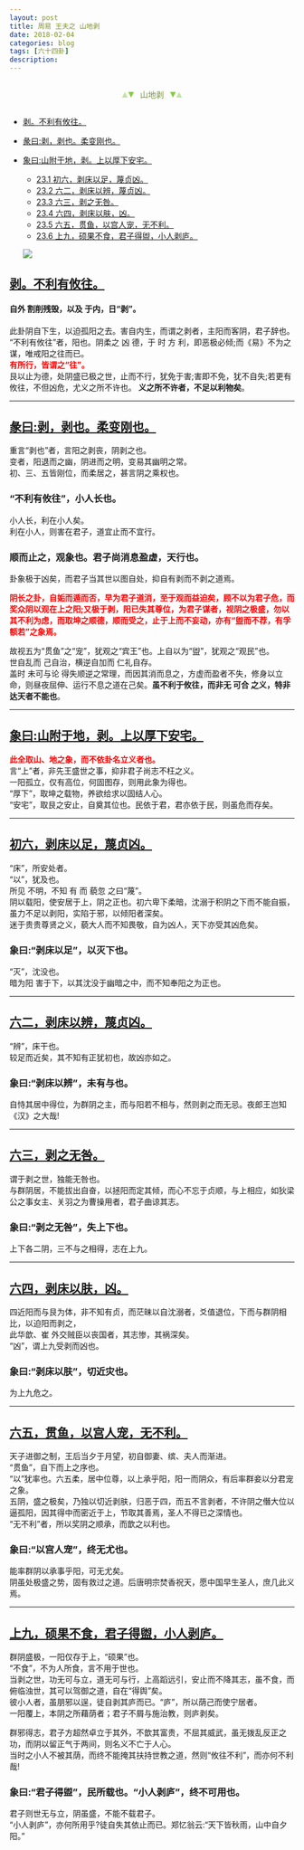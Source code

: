 ```yaml
---
layout: post
title: 周易 王夫之 山地剥
date: 2018-02-04
categories: blog
tags: [六十四卦]
description: 
---
```


<span id = "jump"></span>


<section style="margin: 0px auto; text-align: center;">
    <section class="xhr" style="width: 0px; height: 0px; border-left: 5px solid transparent; border-right: 5px solid transparent; border-bottom: 10px solid rgb(135, 201, 67); display: inline-block; opacity: 0.5; border-top-color: rgb(135, 201, 67);"></section>
    <section class="xhr" style="width: 0px; height: 0px; border-left: 5px solid transparent; border-right: 5px solid transparent; border-top: 10px solid rgb(135, 201, 67); display: inline-block; margin-left: -3px; border-bottom-color: rgb(135, 201, 67);"></section>
    <section style="
margin-left: 0.5em;
display: inline-block;">
        <p>
            <span style="color: rgb(118, 146, 60);">山地剥</span>
        </p>
    </section>
    <section class="xhr" style="margin-left: 0.5em; width: 0px; height: 0px; border-left: 5px solid transparent; border-right: 5px solid transparent; border-top: 10px solid rgb(135, 201, 67); display: inline-block; border-bottom-color: rgb(135, 201, 67);"></section>
    <section class="xhr" style="width: 0px; height: 0px; border-left: 5px solid transparent; border-right: 5px solid transparent; border-bottom: 10px solid rgb(135, 201, 67); display: inline-block; opacity: 0.5; margin-left: -3px; border-top-color: rgb(135, 201, 67);"></section>
</section>

- [剥。不利有攸往。](#jump不利有攸往)
- [彖曰:剥，剥也。柔变刚也。](#jump柔变刚也)
- [象曰:山附于地，剥。上以厚下安宅。](#jump山附于地)
  - [23.1 初六，剥床以足，蔑贞凶。](#jump剥床以足)
  - [23.2 六二，剥床以辨，蔑贞凶。](#jump剥床以辨)
  - [23.3 六三，剥之无咎。](#jump剥之无咎)
  - [23.4 六四，剥床以肤，凶。](#jump剥床以肤)
  - [23.5 六五，贯鱼，以宫人宠，无不利。](#jump贯鱼)
  - [23.6 上九，硕果不食，君子得盥，小人剥庐。](#jump硕果不食)
  
  ![](http://www.guoyi360.com/uploads/allimg/130515/1-130515100FL58.jpg)


<span id = "jump不利有攸往"></span>
## [剥。不利有攸往。](#jump)
#### 自外 割削残毁，以及 于内，日“剥”。
此卦阴自下生，以迫孤阳之去。害自内生，而谓之剥者，主阳而客阴，君子辞也。<br>
“不利有攸往”者，阳也。阴柔之 凶 德，于 时 方 利，即恶极必倾;而《易》不为之谋，唯戒阳之往而已。<br>
<font color="#FF0000"><b>有所行，皆谓之“往”。<br></b></font>
艮以止为德，处阴盛已极之世，止而不行，犹免于害;害即不免，犹不自失;若更有攸往，不但凶危，尤义之所不许也。
**义之所不许者，不足以利物矣**。

----

<span id = "jump柔变刚也"></span>
## [彖曰:剥，剥也。柔变刚也。](#jump)
重言“剥也”者，言阳之剥丧，阴剥之也。<br>
变者，阳退而之幽，阴进而之明，变易其幽明之常。<br>
初、三、五皆刚位，而柔居之，甚言阴之乘权也。

###  “不利有攸往”，小人长也。
小人长，利在小人矣。<br>
利在小人，则害在君子，道宜止而不宜行。

### 顺而止之，观象也。君子尚消息盈虚，天行也。
卦象极于凶矣，而君子当其世以图自处，抑自有剥而不剥之道焉。

<font color="#FF0000"><b>阴长之卦，自姤而遁而否，早为君子道消，至于观而益迫矣，顾不以为君子危，而奖众阴以观在上之阳;又极于剥，阳已失其尊位，为君子谋者，视阴之极盛，勿以其不利为虑，而取坤之顺德，顺而受之，止于上而不妄动，亦有“盥而不荐，有孚额若”之象焉。<br></b></font>

故视五为“贯鱼”之“宠”，犹观之“宾王”也。上自以为“盥”，犹观之“观民”也。<br>
世自乱而 己自治，横逆自加而 仁礼自存。<br>
盖时 未可与论 得失顺逆之常理，而因其消而息之，方虚而盈者不失，修身以立命，则昼夜屈伸、运行不息之道在己矣。**虽不利于攸往，而非无 可合 之义，特非达天者不能也**。

----

<span id = "jump山附于地"></span>
## [象曰:山附于地，剥。上以厚下安宅。](#jump)
<font color="#FF0000"><b>此全取山、地之象，而不依卦名立义者也。<br></b></font>
言“上”者，非先王盛世之事，抑非君子尚志不枉之义。<br>
一阳孤立，仅有高位，何固图存，则用此象为得也。<br>
“厚下”，取坤之载物，养欲给求以固结人心。<br>
“安宅”，取艮之安止，自奠其位也。民依于君，君亦依于民，则虽危而存矣。

----


<span id = "jump剥床以足"></span>
## [初六，剥床以足，蔑贞凶。](#jump)
“床”，所安处者。<br>
“以”，犹及也。<br>
所见 不明，不知 有 而 藐忽 之曰“蔑”。<br>
阴以载阳，使安居于上，阴之正也。初六卑下柔暗，沈溺于积阴之下而不能自振，虽力不足以剥阳，实陷于邪，以倾阳者深矣。<br>
迷于贵贵尊贤之义，藐大人而不知畏敬，自为凶人，天下亦受其凶危矣。

### 象曰:“剥床以足”，以灭下也。
“灭”，沈没也。<br>
暗为阳 害于下，以其沈没于幽暗之中，而不知奉阳之为正也。

----

<span id = "jump剥床以辫"></span>
## [六二，剥床以辨，蔑贞凶。](#jump)
“辨”，床干也。<br>
较足而近矣，其不知有正犹初也，故凶亦如之。

### 象曰:“剥床以辨”，未有与也。
自恃其居中得位，为群阴之主，而与阳若不相与，然则剥之而无忌。夜郎王岂知《汉》之大哉!

----

<span id = "jump剥之无咎"></span>
## [六三，剥之无咎。](#jump)
谓于剥之世，独能无咎也。<br>
与群阴居，不能拔出自奋，以拯阳而定其倾，而心不忘于贞顺，与上相应，如狄梁公之事女主、关羽之为曹操用者，君子曲谅其志。

### 象曰:“剥之无咎”，失上下也。
上下各二阴，三不与之相得，志在上九。

----

<span id = "jump剥床以肤"></span>
## [六四，剥床以肤，凶。](#jump)
四近阳而与艮为体，非不知有贞，而茫昧以自沈溺者，爻值退位，下而与群阴相比，以迫阳而剥之，<br>
此华歆、崔 外交贼臣以丧国者，其志惨，其祸深矣。<br>
“凶”，谓上九受剥而凶也。

### 象曰:“剥床以肤”，切近灾也。
为上九危之。

----

<span id = "jump贯鱼"></span>
## [六五，贯鱼，以宫人宠，无不利。](#jump)
天子进御之制，王后当夕于月望，初自御妻、缤、夫人而渐进。<br>
“贯鱼”，自下而上之序也。<br>
“以”犹率也。六五柔，居中位尊，以上承乎阳，阳一而阴众，有后率群妾以分君宠之象。<br>
五阴，盛之极矣，乃独以切近剥肤，归恶于四，而五不言剥者，不许阴之僭大位以逼孤阳，因其得中而密近于上，节取其善焉，圣人不得已之深情也。<br>
“无不利”者，所以奖阴之顺承，而歆之以利也。

### 象曰:“以宫人宠”，终无尤也。
能率群阴以承事乎阳，可无尤矣。<br>
阴虽处极盛之势，固有救过之道。后唐明宗焚香祝天，愿中国早生圣人，庶几此义焉。

----

<span id = "jump硕果不食"></span>
## [上九，硕果不食，君子得盥，小人剥庐。](#jump)
群阴盛极，一阳仅存于上，“硕果”也。<br>
“不食”，不为人所食，言不用于世也。<br>
当剥之世，功无可与立，道无可与行，上高蹈远引，安止而不降其志，虽不食，而俯临浊世，其可以驾御之道，自在“得舆”矣。<br>
彼小人者，虽朋邪以逞，徒自剥其庐而已。“庐”，所以荫己而使宁居者。<br>
一阳覆上，本阴之所藉荫者；君子不屑与施治教，则庐剥矣。


群邪得志，君子方超然卓立于其外，不歆其富贵，不屈其威武，虽无拨乱反正之功，而阴以留正气于两间，则名义不亡于人心。<br>
当时之小人不被其荫，而终不能掩其扶持世教之道，然则“攸往不利”，而亦何不利哉!

### 象曰:“君子得盥”，民所载也。“小人剥庐”，终不可用也。
君子则世无与立，阴虽盛，不能不载君子。<br>
“小人剥庐”，亦何所用乎?徒自失其依止而已。郑忆翁云:“天下皆秋雨，山中自夕阳。”























